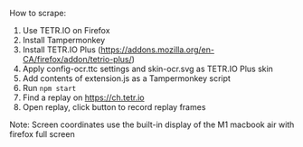 How to scrape:

1. Use TETR.IO on Firefox
2. Install Tampermonkey
3. Install TETR.IO Plus (https://addons.mozilla.org/en-CA/firefox/addon/tetrio-plus/)
4. Apply config-ocr.ttc settings and skin-ocr.svg as TETR.IO Plus skin
5. Add contents of extension.js as a Tampermonkey script
6. Run `npm start`
7. Find a replay on https://ch.tetr.io
8. Open replay, click button to record replay frames

Note: Screen coordinates use the built-in display of the M1 macbook air with firefox full screen